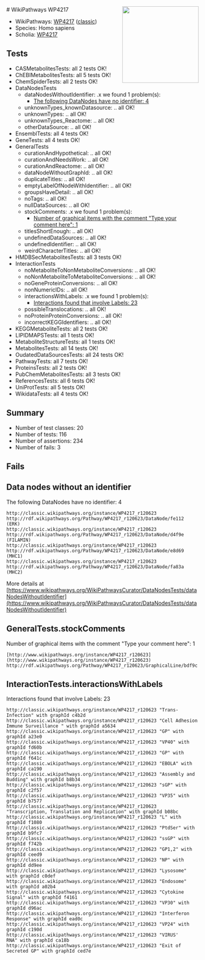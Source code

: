 <img style="float: right; width: 200px" src="https://upload.wikimedia.org/wikipedia/commons/thumb/8/83/Wplogo_with_text_500.png/640px-Wplogo_with_text_500.png" />
# WikiPathways WP4217

* WikiPathways: [WP4217](https://wikipathways.org/pathways/WP4217) ([classic](https://classic.wikipathways.org/instance/WP4217))
* Species: Homo sapiens
* Scholia: [WP4217](https://scholia.toolforge.org/wikipathways/WP4217)
## Tests
* CASMetabolitesTests: all 2 tests OK!
* ChEBIMetabolitesTests: all 5 tests OK!
* ChemSpiderTests: all 2 tests OK!
* DataNodesTests
    * dataNodesWithoutIdentifier: .x we found 1 problem(s):
        * [The following DataNodes have no identifier: 4](#d2d32fa3)
    * unknownTypes_knownDatasource: .. all OK!
    * unknownTypes: .. all OK!
    * unknownTypes_Reactome: .. all OK!
    * otherDataSource: .. all OK!
* EnsemblTests: all 4 tests OK!
* GeneTests: all 4 tests OK!
* GeneralTests
    * curationAndHypothetical: .. all OK!
    * curationAndNeedsWork: .. all OK!
    * curationAndReactome: .. all OK!
    * dataNodeWithoutGraphId: .. all OK!
    * duplicateTitles: .. all OK!
    * emptyLabelOfNodeWithIdentifier: .. all OK!
    * groupsHaveDetail: .. all OK!
    * noTags: .. all OK!
    * nullDataSources: .. all OK!
    * stockComments: .x we found 1 problem(s):
        * [Number of graphical items with the comment "Type your comment here": 1](#6f4bfb29)
    * titlesShortEnough: .. all OK!
    * undefinedDataSources: .. all OK!
    * undefinedIdentifier: .. all OK!
    * weirdCharacterTitles: .. all OK!
* HMDBSecMetabolitesTests: all 3 tests OK!
* InteractionTests
    * noMetaboliteToNonMetaboliteConversions: .. all OK!
    * noNonMetaboliteToMetaboliteConversions: .. all OK!
    * noGeneProteinConversions: .. all OK!
    * nonNumericIDs: .. all OK!
    * interactionsWithLabels: .x we found 1 problem(s):
        * [Interactions found that involve Labels: 23](#fe97a8da)
    * possibleTranslocations: .. all OK!
    * noProteinProteinConversions: .. all OK!
    * incorrectKEGGIdentifiers: .. all OK!
* KEGGMetaboliteTests: all 2 tests OK!
* LIPIDMAPSTests: all 1 tests OK!
* MetaboliteStructureTests: all 1 tests OK!
* MetabolitesTests: all 14 tests OK!
* OudatedDataSourcesTests: all 24 tests OK!
* PathwayTests: all 7 tests OK!
* ProteinsTests: all 2 tests OK!
* PubChemMetabolitesTests: all 3 tests OK!
* ReferencesTests: all 6 tests OK!
* UniProtTests: all 5 tests OK!
* WikidataTests: all 4 tests OK!


## Summary

* Number of test classes: 20
* Number of tests: 116
* Number of assertions: 234
* Number of fails: 3

## Fails

<a name="d2d32fa3" />

## Data nodes without an identifier

The following DataNodes have no identifier: 4
```
http://classic.wikipathways.org/instance/WP4217_r120623 http://rdf.wikipathways.org/Pathway/WP4217_r120623/DataNode/fe112 (ERK)
http://classic.wikipathways.org/instance/WP4217_r120623 http://rdf.wikipathways.org/Pathway/WP4217_r120623/DataNode/d4f9e (FILAMIN)
http://classic.wikipathways.org/instance/WP4217_r120623 http://rdf.wikipathways.org/Pathway/WP4217_r120623/DataNode/e8d69 (MHC1)
http://classic.wikipathways.org/instance/WP4217_r120623 http://rdf.wikipathways.org/Pathway/WP4217_r120623/DataNode/fa83a (MHC2)
```

More details at [https://www.wikipathways.org/WikiPathwaysCurator/DataNodesTests/dataNodesWithoutIdentifier](https://www.wikipathways.org/WikiPathwaysCurator/DataNodesTests/dataNodesWithoutIdentifier)

<a name="6f4bfb29" />

## GeneralTests.stockComments

Number of graphical items with the comment "Type your comment here": 1
```
[http://www.wikipathways.org/instance/WP4217_r120623](http://www.wikipathways.org/instance/WP4217_r120623) http://rdf.wikipathways.org/Pathway/WP4217_r120623/GraphicalLine/bdf9c
```

<a name="fe97a8da" />

## InteractionTests.interactionsWithLabels

Interactions found that involve Labels: 23
```
http://classic.wikipathways.org/instance/WP4217_r120623 "Trans-Infection" with graphId c4b2d
http://classic.wikipathways.org/instance/WP4217_r120623 "Cell Adhesion
Immune Surveillance " with graphId a5634
http://classic.wikipathways.org/instance/WP4217_r120623 "GP" with graphId a23e0
http://classic.wikipathways.org/instance/WP4217_r120623 "VP40" with graphId fd60b
http://classic.wikipathways.org/instance/WP4217_r120623 "GP" with graphId f641c
http://classic.wikipathways.org/instance/WP4217_r120623 "EBOLA" with graphId ca190
http://classic.wikipathways.org/instance/WP4217_r120623 "Assembly and Budding" with graphId b8b34
http://classic.wikipathways.org/instance/WP4217_r120623 "sGP" with graphId c2f57
http://classic.wikipathways.org/instance/WP4217_r120623 "VP35" with graphId b7577
http://classic.wikipathways.org/instance/WP4217_r120623 "Transcription, Translation and Replication" with graphId b08bc
http://classic.wikipathways.org/instance/WP4217_r120623 "L" with graphId f1080
http://classic.wikipathways.org/instance/WP4217_r120623 "PtdSer" with graphId b9fc7
http://classic.wikipathways.org/instance/WP4217_r120623 "ssGP" with graphId f742b
http://classic.wikipathways.org/instance/WP4217_r120623 "GP1,2" with graphId ceed9
http://classic.wikipathways.org/instance/WP4217_r120623 "NP" with graphId dd9ee
http://classic.wikipathways.org/instance/WP4217_r120623 "Lysosome" with graphId c0def
http://classic.wikipathways.org/instance/WP4217_r120623 "Endosome" with graphId a02b4
http://classic.wikipathways.org/instance/WP4217_r120623 "Cytokine Signal" with graphId f4161
http://classic.wikipathways.org/instance/WP4217_r120623 "VP30" with graphId d96ac
http://classic.wikipathways.org/instance/WP4217_r120623 "Interferon Response" with graphId ead0c
http://classic.wikipathways.org/instance/WP4217_r120623 "VP24" with graphId c190d
http://classic.wikipathways.org/instance/WP4217_r120623 "VIRUS'
RNA" with graphId ca18b
http://classic.wikipathways.org/instance/WP4217_r120623 "Exit of Secreted GP" with graphId ced7e
```

